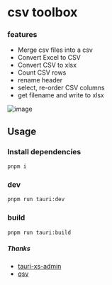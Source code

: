 # csv toolbox

### features

- Merge csv files into a csv
- Convert Excel to CSV
- Convert CSV to xlsx
- Count CSV rows
- rename header
- select, re-order CSV columns
- get filename and write to xlsx

![image](https://github.com/user-attachments/assets/5ca80663-a8f2-41fc-9898-1fa52dbd854f)

## Usage

### Install dependencies

```bash
pnpm i
```

### dev

```bash
pnpm run tauri:dev
```

### build

```bash
pnpm run tauri:build
```

##### Thanks

- [tauri-xs-admin](https://github.com/jsxiaosi/tauri-xs-admin)
- [qsv](https://github.com/jqnatividad/qsv)
